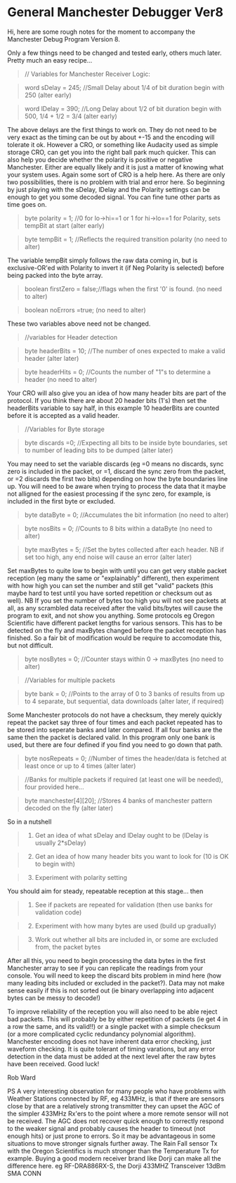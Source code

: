 General Manchester Debugger Ver8
================================

Hi, here are some rough notes for the moment to accompany the Manchester Debug Program Version 8.

Only a few things need to be changed and tested early, others much later. Pretty much an easy recipe...

>  // Variables for Manchester Receiver Logic:

>  word    sDelay     = 245;  //Small Delay about 1/4 of bit duration  begin with 250 (alter early)

>  word    lDelay     = 390;  //Long Delay about 1/2 of bit duration  begin with 500, 1/4 + 1/2 = 3/4 (alter early)

The above delays are the first things to work on.  They do not need to be very exact as the timing can be out by about +-15 and the encoding will tolerate it ok.  However a CRO, or something like Audacity used as  simple storage CRO, can get you into the right ball park much quicker.  This can also help you decide whether the polarity is positive or negative Manchester.  Either are equally likely and it is just a matter of knowing what your system uses.  Again some sort of CRO is a help here.  As there are only two possibilities, there is no problem with trial and error here. So beginning by just playing with the sDelay, lDelay and the Polarity settings can be enough to get you some decoded signal.  You can fine tune other parts as time goes on.

>  byte    polarity   = 1;    //0 for lo->hi==1 or 1 for hi->lo==1 for Polarity, sets tempBit at start (alter early)

>  byte    tempBit    = 1;    //Reflects the required transition polarity (no need to alter)

The variable tempBit simply follows the raw data coming in, but is exclusive-OR'ed with Polarity to invert it (if Neg Polarity is selected) before being packed into the byte array.

>  boolean firstZero  = false;//flags when the first '0' is found. (no need to alter)

>  boolean noErrors   =true; (no need to alter)

These two variables above need not be changed.

>  //variables for Header detection

>  byte    headerBits = 10;   //The number of ones expected to make a valid header (alter later)

>  byte    headerHits = 0;    //Counts the number of "1"s to determine a header (no need to alter)

Your CRO will also give you an idea of how many header bits are part of the protocol.  If you think there are about 20 header bits (1's) then set the headerBits variable to say half, in this example 10 headerBits are counted before it is accepted as a valid header. 

>  //Variables for Byte storage

>  byte    discards    =0;      //Expecting all bits to be inside byte boundaries, set to number of leading bits to be dumped (alter later)

You may need to set the variable discards (eg =0 means no discards, sync zero is included in the packet, or =1, discard the sync zero from the packet, or =2 discards the first two bits) depending on how the byte boundaries line up.  You will need to be aware when trying to process the data that it maybe not alligned for the easiest processing if the sync zero, for example, is included in the first byte or excluded.

>  byte    dataByte   = 0;    //Accumulates the bit information (no need to alter)

>  byte    nosBits    = 0;    //Counts to 8 bits within a dataByte (no need to alter)

>  byte    maxBytes   = 5;    //Set the bytes collected after each header. NB if set too high, any end noise will cause an error (alter later)

Set maxBytes to quite low to begin with until you can get very stable packet reception (eg many the same or "explainably" different), then experiment with how high you can set the number and still get "valid" packets (this maybe hard to test until you have sorted repetition or checksum out as well). NB If you set the number of bytes too high you will not see packets at all, as any scrambled data received after the valid bits/bytes will cause the program to exit, and not show you anything.  Some protocols eg Oregon Scientific have different packet lengths for various sensors.  This has to be detected on the fly and maxBytes changed before the packet reception has finished. So a fair bit of modification would be require to accomodate this, but not difficult.

>  byte    nosBytes   = 0;    //Counter stays within 0 -> maxBytes (no need to alter)

>  //Variables for multiple packets

>  byte    bank       = 0;    //Points to the array of 0 to 3 banks of results from up to 4 separate, but sequential, data downloads (alter later, if required)

Some Manchester protocols do not have a checksum, they merely quickly repeat the packet say three of four times and each packet repeated has to be stored into seperate banks and later compared.  If all four banks are the same then the packet is declared valid.  In this program only one bank is used, but there are four defined if you find you need to go down that path.

>  byte    nosRepeats = 0;    //Number of times the header/data is fetched at least once or up to 4 times (alter later)

>  //Banks for multiple packets if required (at least one will be needed), four provided here...

>  byte  manchester[4][20];   //Stores 4 banks of manchester pattern decoded on the fly (alter later)

So in a nutshell

>1. Get an idea of what sDelay and lDelay ought to be (lDelay is usually 2*sDelay)

>2. Get an idea of how many header bits you want to look for (10 is OK to begin with)

>3. Experiment with polarity setting

You should aim for steady, repeatable reception at this stage... then

>1. See if packets are repeated for validation (then use banks for validation code)

>2. Experiment with how many bytes are used (build up gradually)

>3. Work out whether all bits are included in, or some are excluded from, the packet bytes

After all this, you need to begin processing the data bytes in the first Manchester array to see if you can replicate the readings from your console.  You will need to keep the discard bits problem in mind here (how many leading bits included or excluded in the packet?).  Data may not make sense easily if this is not sorted out (ie binary overlapping into adjacent bytes can be messy to decode!)

To improve reliability of the reception you will also need to be able reject bad packets.  This will probably be by either repetition of packets (ie get 4 in a row the same, and its valid!!) or a single packet with a simple checksum (or a more complicated cyclic redundancy polynomial algorithm).  Manchester encoding does not have inherent data error checking, just waveform checking.  It is quite tolerant of timing varations, but any error detection in the data must be added at the next level after the raw bytes have been received.  Good luck!

Rob Ward

PS A very interesting observation for many people who have problems with Weather Stations connected by RF, eg 433MHz, is that if there are sensors close by that are a relatively strong transmitter they can upset the AGC of the simpler 433MHz Rx'ers to the point where a more remote sensor will not be received. The AGC does not recover quick enough to correctly respond to the weaker signal and probably causes the header to timeout (not enough hits) or just prone to errors.  So it may be advantageous in some situations to move stronger signals further away.  The Rain Fall sensor Tx with the Oregon Scientifics is much stronger than the Temperature Tx for example.  Buying a good modern receiver brand like Dorji can make all the difference here. eg RF-DRA886RX-S, the Dorji 433MHZ Transceiver 13dBm SMA CONN

